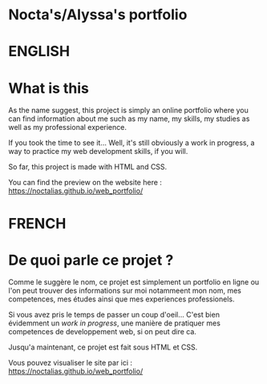 ﻿# Nocta's/Alyssa's portfolio

# ENGLISH

# What is this 

As the name suggest, this project is simply an online portfolio where you can find information about me such as my name, my skills, my studies as well as my professional experience. 

If you took the time to see it... Well, it's still obviously a work in progress, a way to practice my web development skills, if you will.

So far, this project is made with HTML and CSS.

You can find the preview on the website here : https://noctalias.github.io/web_portfolio/

# FRENCH

# De quoi parle ce projet ?

Comme le suggère le nom, ce projet est simplement un portfolio en ligne ou l'on peut trouver des informations sur moi notammeent mon nom, mes competences, mes études ainsi que mes experiences professionels.

Si vous avez pris le temps de passer un coup d'oeil... C'est bien évidemment un *work in progress*, une manière de pratiquer mes competences de developpement web, si on peut dire ca.

Jusqu'a maintenant, ce projet est fait sous HTML et CSS.

Vous pouvez visualiser le site par ici : https://noctalias.github.io/web_portfolio/


